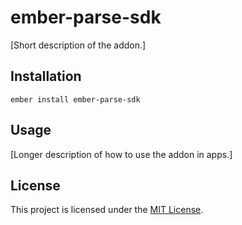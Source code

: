 ember-parse-sdk
==============================================================================

[Short description of the addon.]

Installation
------------------------------------------------------------------------------

```
ember install ember-parse-sdk
```


Usage
------------------------------------------------------------------------------

[Longer description of how to use the addon in apps.]


License
------------------------------------------------------------------------------

This project is licensed under the [MIT License](LICENSE.md).
